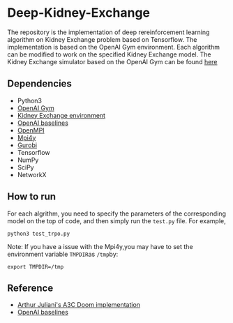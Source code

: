 # Deep-Kidney-Exchange
The repository is the implementation of deep rereinforcement learning algorithm on Kidney Exchange problem based on Tensorflow. The implementation is based on the OpenAI Gym environment. Each algorithm can be modified to work on the specified Kidney Exchange model. The Kidney Exchange simulator based on the OpenAI Gym can be found [here](https://github.com/camoy/gym-kidney)
## Dependencies
* Python3
* [OpenAI Gym](https://github.com/openai/gym)
* [Kidney Exchange environment](https://github.com/camoy/gym-kidney)
* [OpenAI baselines](https://github.com/openai/baselines)
* [OpenMPI](https://www.open-mpi.org/)
* [Mpi4y](https://pypi.python.org/pypi/mpi4py)
* [Gurobi]()
* Tensorflow
* NumPy
* SciPy
* NetworkX
## How to run
For each algrithm, you need to specify the parameters of the corresponding model on the top of code, and then simply run the `test.py` file. For example, 
```
python3 test_trpo.py
```
Note: If you have a issue with the Mpi4y,you may have to set the environment variable `TMPDIR`as `/tmp`by:
```
export TMPDIR=/tmp
```
## Reference
* [Arthur Juliani's A3C Doom implementation](https://github.com/awjuliani/DeepRL-Agents/blob/master/A3C-Doom.ipynb)
* [OpenAI baselines](https://github.com/openai/baselines)
